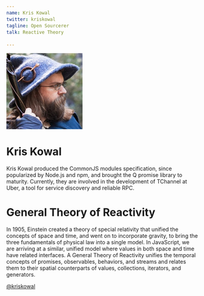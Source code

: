 ```yaml
---
name: Kris Kowal
twitter: kriskowal
tagline: Open Sourcerer
talk: Reactive Theory

---
```


![Kris Kowal](/media/speakers/kris_kowal.jpg)

# Kris Kowal
Kris Kowal produced the CommonJS modules specification, since popularized by Node.js and npm, and brought the Q promise library to maturity. Currently, they are involved in the development of TChannel at Uber, a tool for service discovery and reliable RPC.

# General Theory of Reactivity
In 1905, Einstein created a theory of special relativity that unified the concepts of space and time, and went on to incorporate gravity, to bring the three fundamentals of physical law into a single model. In JavaScript, we are arriving at a similar, unified model where values in both space and time have related interfaces. A General Theory of Reactivity unifies the temporal concepts of promises, observables, behaviors, and streams and relates them to their spatial counterparts of values, collections, iterators, and generators.

[@kriskowal](https://twitter.com/kriskowal)
